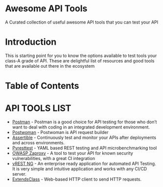 # Awesome API Tools
A Curated collection of useful awesome API tools that you can test your API

# Introduction

This is starting point for you to know the options available to test tools your class-A grade of API. These are delightful list of resources and good tools that are available out there in the ecosystem

# Table of Contents

# API TOOLS LIST

* [Postman](https://www.getpostman.com) - Postman is a good choice for API testing for those who don’t want to deal with coding in an integrated development environment.
* [Postwoman](https://postwoman.io) - Postwoman is API request builder
* [Assertible](https://assertible.com/) - Continuously test and monitor your APIs after deployments and across environments.
* [Pyresttest](https://github.com/svanoort/pyresttest) - YAML based REST testing and API microbenchmarking tool
* [OWASP Zaproxy](https://github.com/zaproxy/zaproxy) - A tool to test your API for known security vulnerabilities, with a great CI integration
* [vREST NG](https://ng.vrest.io) - An enterprise ready application for automated API Testing. It is very simple and intuitive application and works with any CI/CD server.
* [ExtendsClass](https://extendsclass.com/rest-client-online.html) - Web-based HTTP client to send HTTP requests.

